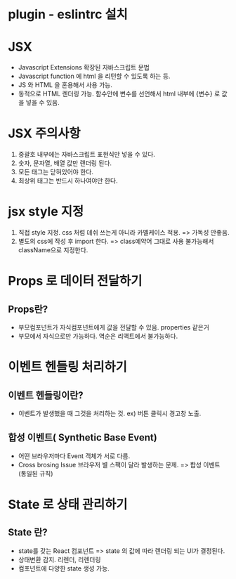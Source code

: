# plugin - eslintrc 설치


# JSX
- Javascript Extensions 확장된 자바스크립트 문법
- Javascript function 에 html 을 리턴할 수 있도록 하는 등.
- JS 와 HTML 을 혼용해서 사용 가능.
- 동적으로 HTML 렌더링 가능.
함수안에 변수를 선언해서 html 내부에 {변수} 로 값을 넣을 수 있음.

# JSX 주의사항
1. 중괄호 내부에는 자바스크립트 표현식만 넣을 수 있다.
2. 숫자, 문자열, 배열 값만 랜더링 된다. 
3. 모든 태그는 닫혀있어야 한다. 
4. 최상위 태그는 반드시 하나여야만 한다. 

# jsx style 지정 
1. 직접 style 지정. css 처럼 데쉬 쓰는게 아니라 카멜케이스 적용.
=> 가독성 안좋음.
2. 별도의 css에 작성 후 import 한다. 
=> class예약어 그대로 사용 불가능해서 className으로 지정한다. 



# Props 로 데이터 전달하기
## Props란? 
- 부모컴포넌트가 자식컴포넌트에게 값을 전달할 수 있음. properties 같은거
- 부모에서 자식으로만 가능하다. 역순은 리액트에서 불가능하다. 


# 이벤트 헨들링 처리하기
## 이벤트 헨들링이란? 
- 이벤트가 발생했을 때 그것을 처리하는 것.
ex) 버튼 클릭시 경고창 노출.

## 합성 이벤트( Synthetic Base Event) 
- 어떤 브라우저마다 Event 객체가 서로 다름.
- Cross brosing Issue 브라우저 별 스팩이 달라 발생하는 문제.
=> 합성 이벤트 (통일된 규칙)

# State 로 상태 관리하기
## State 란?
- state를 갖는 React 컴포넌트 
=> state 의 값에 따라 렌더링 되는 UI가 결정된다. 
- 상태변환 감지. 리렌더, 리렌더링
- 컴포넌트에 다양한 state 생성 가능.